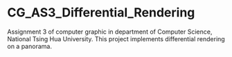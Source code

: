 # CG_AS3_Differential_Rendering
Assignment 3 of computer graphic in department of Computer Science, National Tsing Hua University.
This project implements differential rendering on a panorama.
